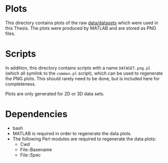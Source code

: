 # Plots
This directory contains plots of the raw
[data/datasets](https://github.com/joshuaspence/Thesis/tree/master/data/datasets)
which were used in this Thesis. The plots were produced by MATLAB and are stored
as PNG files.

# Scripts
In addition, this directory contains scripts with a name `DATASET.png.pl` (which
all symlink to the `common.pl` script), which can be used to regenerate the PNG
plots. This should rarely need to be done, but is included here for
completeness.

Plots are only generated for 2D or 3D data sets.

# Dependencies
- bash
- MATLAB is required in order to regenerate the data plots.
- The following Perl modules are required to regenerate the data plots:
    + Cwd
    + File::Basename
    + File::Spec